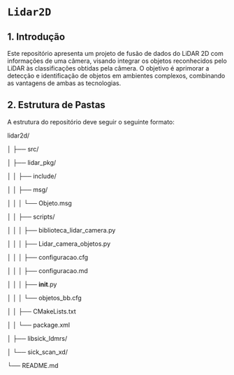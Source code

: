 # `Lidar2D`

## 1. Introdução

Este repositório apresenta um projeto de fusão de dados do LiDAR 2D com informações de uma câmera, visando integrar os objetos reconhecidos pelo LiDAR às classificações obtidas pela câmera. O objetivo é aprimorar a detecção e identificação de objetos em ambientes complexos, combinando as vantagens de ambas as tecnologias.

## 2. Estrutura de Pastas

A estrutura do repositório deve seguir o seguinte formato:

lidar2d/ 

│
├── src/

│   ├── lidar_pkg/

│   │   ├── include/

│   │   ├── msg/

│   │   │   └── Objeto.msg

│   │   ├── scripts/

│   │   │   ├── biblioteca_lidar_camera.py

│   │   │   ├── Lidar_camera_objetos.py

│   │   │   ├── configuracao.cfg

│   │   │   ├── configuracao.md

│   │   │   ├── __init__.py

│   │   │   └── objetos_bb.cfg

│   │   ├── CMakeLists.txt

│   │   └── package.xml

│   ├── libsick_ldmrs/

│   └── sick_scan_xd/

└── README.md

